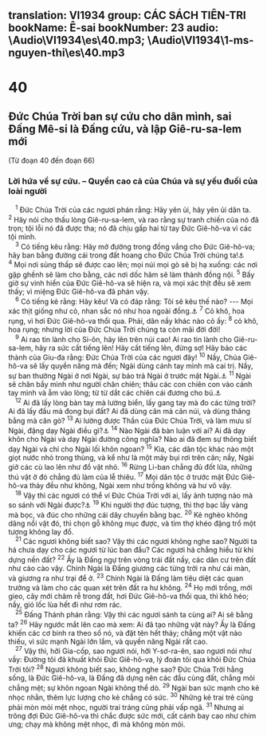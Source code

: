 translation: VI1934
group: CÁC SÁCH TIÊN-TRI
bookName: Ê-sai 
bookNumber: 23
audio: \Audio\VI1934\es\40.mp3; \Audio\VI1934\1-ms-nguyen-thi\es\40.mp3
-------

<div class="title"><h1>40</h1><h2>Đức Chúa Trời ban sự cứu cho dân mình, sai Đấng Mê-si là Đấng cứu, và lập Giê-ru-sa-lem mới</h2><p>(Từ đoạn 40 đến đoạn 66)</p><h3>Lời hứa về sự cứu. – Quyền cao cả của Chúa và sự yếu đuối của loài người</h3></div>
<span class="verse es_40_1"> <sup>1</sup> Đức Chúa Trời của các ngươi phán rằng: Hãy yên ủi, hãy yên ủi dân ta. </span>
<span class="verse es_40_2"><sup>2</sup> Hãy nói cho thấu lòng Giê-ru-sa-lem, và rao rằng sự tranh chiến của nó đã trọn; tội lỗi nó đã được tha; nó đã chịu gấp hai từ tay Đức Giê-hô-va vì các tội mình. <br/></span>
<span class="verse es_40_3"> <sup>3</sup> Có tiếng kêu rằng: Hãy mở đường trong đồng vắng cho Đức Giê-hô-va; hãy ban bằng đường cái trong đất hoang cho Đức Chúa Trời chúng ta!<a data-toggle="tooltip" data-placement="bottom" title="Mat 3:3; Mac 1:3; Gi 1:23">⚓</a></span>
<span class="verse es_40_4"><sup>4</sup> Mọi nơi sủng thấp sẽ được cao lên; mọi núi mọi gò sẽ bị hạ xuống: các nơi gập ghềnh sẽ làm cho bằng, các nơi dốc hãm sẽ làm thành đồng nội. </span>
<span class="verse es_40_5"><sup>5</sup> Bấy giờ sự vinh hiển của Đức Giê-hô-va sẽ hiện ra, và mọi xác thịt đều sẽ xem thấy; vì miệng Đức Giê-hô-va đã phán vậy.<br/></span>
<span class="verse es_40_6"> <sup>6</sup> Có tiếng kẻ rằng: Hãy kêu! Và có đáp rằng: Tôi sẽ kêu thế nào? --- Mọi xác thịt giống như cỏ, nhan sắc nó như hoa ngoài đồng.<a data-toggle="tooltip" data-placement="bottom" title="Gia 1:10-11; 1Phi 1:24-25">⚓</a></span>
<span class="verse es_40_7"><sup>7</sup> Cỏ khô, hoa rụng, vì hơi Đức Giê-hô-va thổi qua. Phải, dân nầy khác nào cỏ ấy: </span>
<span class="verse es_40_8"><sup>8</sup> cỏ khô, hoa rụng; nhưng lời của Đức Chúa Trời chúng ta còn mãi đời đời! <br/></span>
<span class="verse es_40_9"> <sup>9</sup> Ai rao tin lành cho Si-ôn, hãy lên trên núi cao! Ai rao tin lành cho Giê-ru-sa-lem, hãy ra sức cất tiếng lên! Hãy cất tiếng lên, đừng sợ! Hãy bảo các thành của Giu-đa rằng: Đức Chúa Trời của các ngươi đây! </span>
<span class="verse es_40_10"><sup>10</sup> Nầy, Chúa Giê-hô-va sẽ lấy quyền năng mà đến; Ngài dùng cánh tay mình mà cai trị. Nầy, sự ban thưởng Ngài ở nơi Ngài, sự báo trả Ngài ở trước mặt Ngài.<a data-toggle="tooltip" data-placement="bottom" title="Es 62:11; Kh 22:12">⚓</a></span>
<span class="verse es_40_11"><sup>11</sup> Ngài sẽ chăn bầy mình như người chăn chiên; thâu các con chiên con vào cánh tay mình và ẵm vào lòng; từ từ dắt các chiên cái đương cho bú.<a data-toggle="tooltip" data-placement="bottom" title="Exe 34:15; Gi 10:11">⚓</a><br/></span>
<span class="verse es_40_12"> <sup>12</sup> Ai đã lấy lòng bàn tay mà lường biển, lấy gang tay mà đo các từng trời? Ai đã lấy đấu mà đong bụi đất? Ai đã dùng cân mà cân núi, và dùng thăng bằng mà cân gò? </span>
<span class="verse es_40_13"><sup>13</sup> Ai lường được Thần của Đức Chúa Trời, và làm mưu sĩ Ngài, đặng dạy Ngài điều gì?<a data-toggle="tooltip" data-placement="bottom" title="Ro 11:34; 1Co 2:16">⚓</a></span>
<span class="verse es_40_14"><sup>14</sup> Nào Ngài đã bàn luận với ai? Ai đã dạy khôn cho Ngài và dạy Ngài đường công nghĩa? Nào ai đã đem sự thông biết dạy Ngài và chỉ cho Ngài lối khôn ngoan? </span>
<span class="verse es_40_15"><sup>15</sup> Kìa, các dân tộc khác nào một giọt nước nhỏ trong thùng, và kể như là một mảy bụi rơi trên cân; nầy, Ngài giở các cù lao lên như đồ vật nhỏ. </span>
<span class="verse es_40_16"><sup>16</sup> Rừng Li-ban chẳng đủ đốt lửa, những thú vật ở đó chẳng đủ làm của lễ thiêu. </span>
<span class="verse es_40_17"><sup>17</sup> Mọi dân tộc ở trước mặt Đức Giê-hô-va thảy đều như không, Ngài xem như trống không và hư vô vậy. <br/></span>
<span class="verse es_40_18"> <sup>18</sup> Vậy thì các ngươi có thể ví Đức Chúa Trời với ai, lấy ảnh tượng nào mà so sánh với Ngài được?<a data-toggle="tooltip" data-placement="bottom" title="Cong 17:29">⚓</a></span>
<span class="verse es_40_19"><sup>19</sup> Khi người thợ đúc tượng, thì thợ bạc lấy vàng mà bọc, và đúc cho những cái dây chuyền bằng bạc. </span>
<span class="verse es_40_20"><sup>20</sup> Kẻ nghèo không dâng nổi vật đó, thì chọn gỗ không mục được, và tìm thợ khéo đặng trổ một tượng không lay đổ. <br/></span>
<span class="verse es_40_21"> <sup>21</sup> Các ngươi không biết sao? Vậy thì các ngươi không nghe sao? Người ta há chưa dạy cho các ngươi từ lúc ban đầu? Các ngươi há chẳng hiểu từ khi dựng nền đất? </span>
<span class="verse es_40_22"><sup>22</sup> Ấy là Đấng ngự trên vòng trái đất nầy, các dân cư trên đất như cào cào vậy. Chính Ngài là Đấng giương các từng trời ra như cái màn, và giương ra như trại để ở. </span>
<span class="verse es_40_23"><sup>23</sup> Chính Ngài là Đấng làm tiêu diệt các quan trưởng và làm cho các quan xét trên đất ra hư không. </span>
<span class="verse es_40_24"><sup>24</sup> Họ mới trồng, mới gieo, cây mới châm rễ trong đất, hơi Đức Giê-hô-va thổi qua, thì khô héo; nầy, gió lốc lùa hết đi như rơm rác. <br/></span>
<span class="verse es_40_25"> <sup>25</sup> Đấng Thánh phán rằng: Vậy thì các ngươi sánh ta cùng ai? Ai sẽ bằng ta? </span>
<span class="verse es_40_26"><sup>26</sup> Hãy ngước mắt lên cao mà xem: Ai đã tạo những vật này? Ấy là Đấng khiến các cơ binh ra theo số nó, và đặt tên hết thảy; chẳng một vật nào thiếu, vì sức mạnh Ngài lớn lắm, và quyền năng Ngài rất cao. <br/></span>
<span class="verse es_40_27"> <sup>27</sup> Vậy thì, hỡi Gia-cốp, sao ngươi nói, hỡi Y-sơ-ra-ên, sao ngươi nói như vầy: Đường tôi đã khuất khỏi Đức Giê-hô-va, lý đoán tôi qua khỏi Đức Chúa Trời tôi? </span>
<span class="verse es_40_28"><sup>28</sup> Ngươi không biết sao, không nghe sao? Đức Chúa Trời hằng sống, là Đức Giê-hô-va, là Đấng đã dựng nên các đầu cùng đất, chẳng mỏi chẳng mệt; sự khôn ngoan Ngài không thể dò. </span>
<span class="verse es_40_29"><sup>29</sup> Ngài ban sức mạnh cho kẻ nhọc nhằn, thêm lực lượng cho kẻ chẳng có sức. </span>
<span class="verse es_40_30"><sup>30</sup> Những kẻ trai trẻ cũng phải mòn mỏi mệt nhọc, người trai tráng cũng phải vấp ngã. </span>
<span class="verse es_40_31"><sup>31</sup> Nhưng ai trông đợi Đức Giê-hô-va thì chắc được sức mới, cất cánh bay cao như chim ưng; chạy mà không mệt nhọc, đi mà không mòn mỏi. <br/></span>
